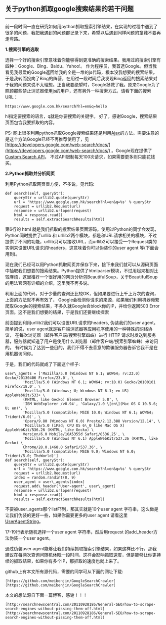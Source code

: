 ## 关于python抓取google搜索结果的若干问题

--------------------------------------------------------

前一段时间一直在研究如何用python抓取搜索引擎结果，在实现的过程中遇到了很多的问题，我把我遇到的问题都记录下来，希望以后遇到同样问题的童鞋不要再走弯路。

**1.搜索引擎的选取**

选择一个好的搜索引擎意味着你能够得到更准确的搜索结果。我用过的搜索引擎有四种：Google、Bing、Baidu、Yahoo!。 作为程序员，我首选Google。但当我看见我最爱的Google返回给我的全是一堆的js代码，根本没我想要的搜索结果。于是我转而投向了Bing的阵营，在用过一段时间后我发现Bing返回的搜索结果对于我的问题来说不太理想。正当我要绝望时，Google拯救了我。原来Google为了照顾那些禁止浏览器使用js的用户，还有另外一种搜索方式，请看下面的搜索URL：

	https://www.google.com.hk/search?hl=en&q=hello

hl指定要搜索的语言，q就是你要搜索的关键字。 好了，感谢Google，搜索结果页面包含我要抓取的内容。

PS: 网上很多利用python抓取Google搜索结果还是利用[Ajax](https://ajax.googleapis.com/ajax/services/search/web...)的方法。需要注意的是这个方法Google已经不再推荐使用了，见 [https://developers.google.com/web-search/docs/](https://developers.google.com/web-search/docs/) 。Google现在提供了[Custom Search API](https://code.google.com/apis/console/?pli=1#project:936738220435:stats:customsearch)， 不过API限制每天100次请求，如果需要更多则只能花钱买。

**2.Python抓取并分析网页**

利用Python抓取网页很方便，不多说，见代码:

	def search(self, queryStr):
    	queryStr = urllib2.quote(queryStr)
    	url = 'https://www.google.com.hk/search?hl=en&q=%s' % queryStr
    	request = urllib2.Request(url)
    	response = urllib2.urlopen(request)
    	html = response.read()
    	results = self.extractSearchResults(html)

第6行的 html 就是我们抓取的搜索结果页面源码。使用过Python的同学会发现，Python同时提供了urllib 和 urllib2两个模块，都是和URL请求相关的模块，不过提供了不同的功能，urllib只可以接收URL，而urllib2可以接受一个Request类的实例来设置URL请求的headers，这意味着你可以伪装你的user agent 等(下面会用到)。

现在我们已经可以用Python抓取网页并保存下来，接下来我们就可以从源码页面中抽取我们想要的搜索结果。Python提供了htmlparser模块，不过用起来相对比较麻烦，这里推荐一个很好用的网页分析包BeautifulSoup，关于BeautifulSoup的用法官网有详细的介绍，这里我不再多说。

利用上面的代码，对于少量的查询还比较OK，但如果要进行上千上万次的查询，上面的方法就不再有效了， Google会检测你请求的来源，如果我们利用机器频繁爬取Google的搜索结果，不多久就Google会block你的IP，并给你返回503 Error页面。这不是我们想要的结果，于是我们还要继续探索

前面提到利用urllib2我们可以设置URL请求的headers,  伪装我们的user agent。简单的说，user agent就是客户端浏览器等应用程序使用的一种特殊的网络协议， 在每次浏览器（邮件客户端/搜索引擎蜘蛛）进行 HTTP 请求时发送到服务器，服务器就知道了用户是使用什么浏览器（邮件客户端/搜索引擎蜘蛛）来访问的。 有时候为了达到一些目的，我们不得不去善意的欺骗服务器告诉它我不是在用机器访问你。

于是，我们的代码就成了下面这个样子:

	user\_agents = ['Mozilla/5.0 (Windows NT 6.1; WOW64; rv:23.0) Gecko/20130406 Firefox/23.0', \
        	'Mozilla/5.0 (Windows NT 6.1; WOW64; rv:18.0) Gecko/20100101 Firefox/18.0', \
        	'Mozilla/5.0 (Windows; U; Windows NT 6.1; en-US) AppleWebKit/533+ \
        	(KHTML, like Gecko) Element Browser 5.0', \
        	'IBM WebExplorer /v0.94', 'Galaxy/1.0 \[en\](Mac OS X 10.5.6; U; en)', \
        	'Mozilla/5.0 (compatible; MSIE 10.0; Windows NT 6.1; WOW64; Trident/6.0)', \
        	'Opera/9.80 (Windows NT 6.0) Presto/2.12.388 Version/12.14', \
        	'Mozilla/5.0 (iPad; CPU OS 6\_0 like Mac OS X) AppleWebKit/536.26 (KHTML, like Gecko) \
        	Version/6.0 Mobile/10A5355d Safari/8536.25', \
        	'Mozilla/5.0 (Windows NT 6.1) AppleWebKit/537.36 (KHTML, like Gecko) \
        	Chrome/28.0.1468.0 Safari/537.36', \
        	'Mozilla/5.0 (compatible; MSIE 9.0; Windows NT 6.0; Trident/5.0; TheWorld)']
	def search(self, queryStr):
    	queryStr = urllib2.quote(queryStr)
    	url = 'https://www.google.com.hk/search?hl=en&q=%s' % queryStr
    	request = urllib2.Request(url)
    	index = random.randint(0, 9)
    	user_agent = user\_agents[index]
    	request.add\_header('User-agent', user\_agent)
    	response = urllib2.urlopen(request)
    	html = response.read()
    	results = self.extractSearchResults(html)

不要被user\_agents那个list吓到，那其实就是10个user agent 字符串，这么做是让我们伪装的更好一些，如果你需要更多的user agent 请看这里 [UserAgentString](http://www.useragentstring.com/pages/useragentstring.php)。

17-19行表示随机选择一个user agent 字符串，然后用request 的add\_header方法伪装一个user agent。 

通过伪装user agent能够让我们持续抓取搜索引擎结果，如果这样还不行，那我建议在每两次查询间随机休眠一段时间，这样会影响抓取速度，但是能够让你更持续的抓取结果，如果你有多个IP，那抓取的速度也就上来了。

github上有本文所有源代码，需要的同学可从下面的网址下载:

	[https://github.com/meibenjin/GoogleSearchCrawler](https://github.com/meibenjin/GoogleSearchCrawler)

本文的想法源自下面一篇博客，感谢！！！

	[http://searchnewscentral.com/20110928186/General-SEO/how-to-scrape-search-engines-without-pissing-them-off.html](http://searchnewscentral.com/20110928186/General-SEO/how-to-scrape-search-engines-without-pissing-them-off.html)